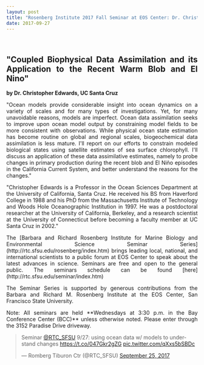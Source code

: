 ```yaml
---
layout: post
title: "Rosenberg Institute 2017 Fall Seminar at EOS Center: Dr. Christopher Edwards"
date: 2017-09-27
---
```


<br>

<div style="text-align:justify" markdown="1">
	
## "Coupled Biophysical Data Assimilation and its Application to the Recent Warm Blob and El Nino"

**by Dr. Christopher Edwards, UC Santa Cruz** 

<p> "Ocean models provide considerable insight into ocean dynamics on a variety of scales and for many types of investigations. Yet, for many unavoidable reasons, models are imperfect.  Ocean data assimilation seeks to improve upon ocean model output by constraining model fields to be more consistent with observations. While physical ocean state estimation has become routine on global and regional scales, biogeochemical data assimilation is less mature. I'll report on our efforts to constrain modeled biological states using satellite estimates of sea surface chlorophyll. I'll discuss an application of these data assimilative estimates, namely to probe changes in primary production during the recent blob and El Niño episodes in the California Current System, and better understand the reasons for the changes."</p> 

<p> "Christopher Edwards is a Professor in the Ocean Sciences Department at the University of California, Santa Cruz. He received his BS from Haverford College in 1988 and his PhD from the Massachusetts Institute of Technology and Woods Hole Oceanographic Institution in 1997. He was a postdoctoral researcher at the University of California, Berkeley, and a research scientist at the University of Connecticut before becoming a faculty member at UC Santa Cruz in 2002."</p>

<p> The [Barbara and Richard Rosenberg Institute for Marine Biology and Environmental Science Seminar Series](http://rtc.sfsu.edu/rosenberg/index.htm) brings leading local, national, and international scientists to a public forum at EOS Center to speak about the latest advances in science. Seminars are free and open to the general public. The seminars schedule can be found [here](http://rtc.sfsu.edu/seminar/index.htm) </p> 

<p>The Seminar Series is supported by generous contributions from the Barbara and Richard M. Rosenberg Institute at the EOS Center, San Francisco State University. </p>

<p> Note: All seminars are held **Wednesdays at 3:30 p.m. in the Bay Conference Center (BCC)** unless otherwise noted. Please enter through the 3152 Paradise Drive driveway.</p>

</div>

<blockquote class="twitter-tweet" data-lang="en"><p lang="en" dir="ltr">Seminar <a href="https://twitter.com/RTC_SFSU?ref_src=twsrc%5Etfw">@RTC_SFSU</a> 9/27: using ocean data w/ models to understand changes <a href="https://t.co/047Gkr2gZG">https://t.co/047Gkr2gZG</a> <a href="https://t.co/qXxs5bSBDc">pic.twitter.com/qXxs5bSBDc</a></p>&mdash; Romberg Tiburon Ctr (@RTC_SFSU) <a href="https://twitter.com/RTC_SFSU/status/912391458824577024?ref_src=twsrc%5Etfw">September 25, 2017</a></blockquote>
<script async src="https://platform.twitter.com/widgets.js" charset="utf-8"></script>




